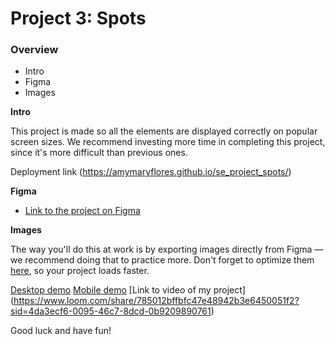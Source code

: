 # Project 3: Spots

### Overview  

* Intro  
* Figma  
* Images  
  
**Intro**
  
This project is made so all the elements are displayed correctly on popular screen sizes. We recommend investing more time in completing this project, since it's more difficult than previous ones.  

Deployment link (https://amymaryflores.github.io/se_project_spots/)
  
**Figma**  
  
* [Link to the project on Figma](https://www.figma.com/file/BBNm2bC3lj8QQMHlnqRsga/Sprint-3-Project-%E2%80%94-Spots?type=design&node-id=2%3A60&mode=design&t=afgNFybdorZO6cQo-1)
  



**Images**  
  
The way you'll do this at work is by exporting images directly from Figma — we recommend doing that to practice more. Don't forget to optimize them [here](https://tinypng.com/), so your project loads faster. 


 [Desktop demo](./images/Desktop-demo.png)
 [Mobile demo](./images/Mobile-demo.png)
[Link to video of my project] (https://www.loom.com/share/785012bffbfc47e48942b3e6450051f2?sid=4da3ecf6-0095-46c7-8dcd-0b9209890761)
  
Good luck and have fun!
